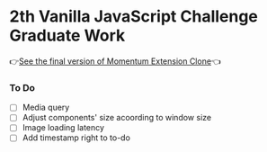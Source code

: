 # 2th Vanilla JavaScript Challenge Graduate Work
👉[See the final version of Momentum Extension Clone](https://coodingpenguin.github.io/momentum-app-clone/)👈

### To Do
- [ ] Media query
- [ ] Adjust components' size acoording to window size
- [ ] Image loading latency
- [ ] Add timestamp right to to-do

